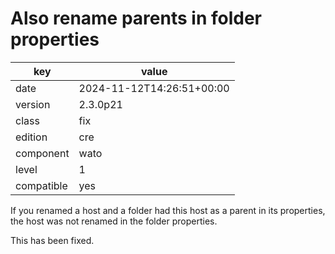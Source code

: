 [//]: # (werk v2)
# Also rename parents in folder properties

key        | value
---------- | ---
date       | 2024-11-12T14:26:51+00:00
version    | 2.3.0p21
class      | fix
edition    | cre
component  | wato
level      | 1
compatible | yes

If you renamed a host and a folder had this host as a parent in its properties,
the host was not renamed in the folder properties.

This has been fixed.

